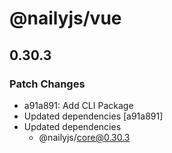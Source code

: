 # @nailyjs/vue

## 0.30.3

### Patch Changes

- a91a891: Add CLI Package
- Updated dependencies [a91a891]
- Updated dependencies
  - @nailyjs/core@0.30.3
